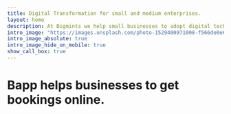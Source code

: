 ```yaml
---
title: Digital Transformation for small and medium enterprises.
layout: home
description: At Bigmints we help small businesses to adopt digital technology to increase profitability and effeciency. 
intro_image: "https://images.unsplash.com/photo-1529400971008-f566de0e6dfc?ixlib=rb-4.0.3&ixid=MnwxMjA3fDB8MHxwaG90by1wYWdlfHx8fGVufDB8fHx8&auto=format&fit=crop&w=3570&q=80"
intro_image_absolute: true
intro_image_hide_on_mobile: true
show_call_box: true
---
```


# Bapp helps businesses to get bookings online.


